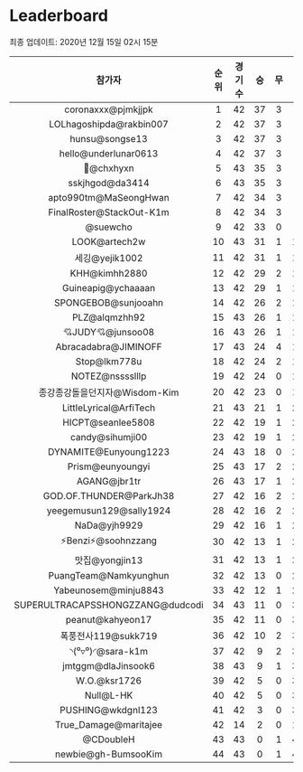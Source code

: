 # Leaderboard
최종 업데이트: 2020년 12월 15일 02시 15분




| 참가자 | 순위 | 경기수 | 승 | 무 | 패 | 승점 |
|:---:|:---:|:---:|:---:|:---:|:---:|:---:|
| coronaxxx@pjmkjjpk | 1 | 42 | 37 | 3 | 2 | 114 |
| LOLhagoshipda@rakbin007 | 2 | 42 | 37 | 3 | 2 | 114 |
| hunsu@songse13 | 3 | 42 | 37 | 3 | 2 | 114 |
| hello@underlunar0613 | 4 | 42 | 37 | 3 | 2 | 114 |
| 👑@chxhyxn | 5 | 43 | 35 | 3 | 5 | 108 |
| sskjhgod@da3414 | 6 | 43 | 35 | 3 | 5 | 108 |
| apto990tm@MaSeongHwan | 7 | 42 | 34 | 3 | 5 | 105 |
| FinalRoster@StackOut-K1m | 8 | 42 | 34 | 3 | 5 | 105 |
| @suewcho | 9 | 42 | 33 | 0 | 9 | 99 |
| LOOK@artech2w | 10 | 43 | 31 | 1 | 11 | 94 |
| 세깅@yejik1002 | 11 | 42 | 31 | 1 | 10 | 94 |
| KHH@kimhh2880 | 12 | 42 | 29 | 2 | 11 | 89 |
| Guineapig@ychaaaan | 13 | 42 | 29 | 1 | 12 | 88 |
| SPONGEBOB@sunjooahn | 14 | 42 | 26 | 2 | 14 | 80 |
| PLZ@alqmzhh92 | 15 | 43 | 26 | 1 | 16 | 79 |
| 💘JUDY💘@junsoo08 | 16 | 43 | 26 | 1 | 16 | 79 |
| Abracadabra@JIMINOFF | 17 | 43 | 24 | 4 | 15 | 76 |
| Stop@lkm778u | 18 | 42 | 24 | 2 | 16 | 74 |
| NOTEZ@nsssslllp | 19 | 42 | 24 | 0 | 18 | 72 |
| 종강종강돌을던지자@Wisdom-Kim | 20 | 42 | 23 | 0 | 19 | 69 |
| LittleLyrical@ArfiTech | 21 | 43 | 21 | 1 | 21 | 64 |
| HICPT@seanlee5808 | 22 | 42 | 19 | 1 | 22 | 58 |
| candy@sihumji00 | 23 | 42 | 19 | 1 | 22 | 58 |
| DYNAMITE@Eunyoung1223 | 24 | 43 | 18 | 0 | 25 | 54 |
| Prism@eunyoungyi | 25 | 43 | 17 | 2 | 24 | 53 |
| AGANG@jbr1tr | 26 | 43 | 17 | 1 | 25 | 52 |
| GOD.OF.THUNDER@ParkJh38 | 27 | 42 | 16 | 2 | 24 | 50 |
| yeegemusun129@sally1924 | 28 | 42 | 16 | 2 | 24 | 50 |
| NaDa@yjh9929 | 29 | 42 | 16 | 1 | 25 | 49 |
| ⚡Benzi⚡@soohnzzang | 30 | 42 | 13 | 1 | 28 | 40 |
| 맛집@yongjin13 | 31 | 42 | 13 | 1 | 28 | 40 |
| PuangTeam@Namkyunghun | 32 | 42 | 13 | 0 | 29 | 39 |
| Yabeunosem@minju8843 | 33 | 42 | 12 | 1 | 29 | 37 |
| SUPERULTRACAPSSHONGZZANG@dudcodi | 34 | 43 | 11 | 0 | 32 | 33 |
| peanut@kahyeon17 | 35 | 42 | 11 | 0 | 31 | 33 |
| 폭풍전사119@sukk719 | 36 | 42 | 10 | 2 | 30 | 32 |
| ◝(⁰▿⁰)◜@sara-k1m | 37 | 42 | 9 | 2 | 31 | 29 |
| jmtggm@dlaJinsook6 | 38 | 43 | 9 | 1 | 33 | 28 |
| W.O.@ksr1726 | 39 | 42 | 5 | 0 | 37 | 15 |
| Null@L-HK | 40 | 42 | 5 | 0 | 37 | 15 |
| PUSHING@wkdgnl123 | 41 | 42 | 3 | 0 | 39 | 9 |
| True_Damage@maritajee | 42 | 14 | 2 | 0 | 12 | 6 |
| @CDoubleH | 43 | 43 | 0 | 1 | 42 | 1 |
| newbie@gh-BumsooKim | 44 | 43 | 0 | 1 | 42 | 1 |